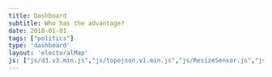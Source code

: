 ```yaml
---
title: Dashboard
subtitle: Who has the advantage?
date: 2018-01-01
tags: ["politics"]
type: 'dashboard'
layout: 'electoralMap'
js: ["js/d3.v3.min.js","js/topojson.v1.min.js","js/ResizeSensor.js","js/ElementQueries.js","js/electoralMap.js"]
---
```

